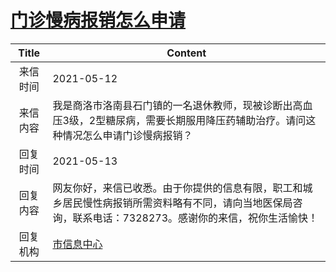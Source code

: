 # <a href="http://www.shangluo.gov.cn/zmhd/ldxxxx.jsp?urltype=leadermail.LeaderMailContentUrl&wbtreeid=1112&leadermailid=7232">门诊慢病报销怎么申请</a>
| Title |                                     Content                                      |
|:-----:|----------------------------------------------------------------------------------|
| 来信时间  | 2021-05-12                                                                       |
| 来信内容  | 我是商洛市洛南县石门镇的一名退休教师，现被诊断出高血压3级，2型糖尿病，需要长期服用降压药辅助治疗。请问这种情况怎么申请门诊慢病报销？              |
| 回复时间  | 2021-05-13                                                                       |
| 回复内容  | 网友你好，来信已收悉。由于你提供的信息有限，职工和城乡居民慢性病报销所需资料略有不同，请向当地医保局咨询，联系电话：7328273。感谢你的来信，祝你生活愉快！ |
| 回复机构  | <a href="../../categories/agencies/市信息中心.md">市信息中心</a>                             |